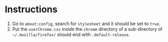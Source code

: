 # Instructions

1. Go to `about:config`, search for `stylesheet` and it should be set to `true`.
2. Put the `userChrome.css` inside the `chrome` directory of a sub-directory of
`~/.mozilla/firefox/` should end with `.default-release`.
